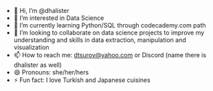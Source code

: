 - 👋 Hi, I’m @dhalister
- 👀 I’m interested in Data Science
- 🌱 I’m currently learning Python/SQL through  codecademy.com path
- 💞️ I’m looking to collaborate on data science projects to improve my understanding and skills in data extraction, manipulation and visualization
- 📫 How to reach me: dtsurov@yahoo.com or Discord (name there is dhalister as well)
- 😄 Pronouns: she/her/hers
- ⚡ Fun fact: I love Turkish and Japanese cuisines

<!---
dhalister/dhalister is a ✨ special ✨ repository because its `README.md` (this file) appears on your GitHub profile.
You can click the Preview link to take a look at your changes.
--->
